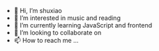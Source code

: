 - 👋 Hi, I’m shuxiao
- 👀 I’m interested in music and reading
- 🌱 I’m currently learning JavaScript and frontend
- 💞️ I’m looking to collaborate on 
- 📫 How to reach me ...
